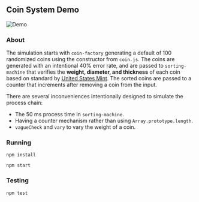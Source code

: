## Coin System Demo ##

![Demo](http://i.giphy.com/127U7JFJpfoHew.gif)

### About ###
The simulation starts with `coin-factory` generating a default of 100 randomized coins using the constructor from `coin.js`. The coins are generated with an intentional 40% error rate, and are passed to `sorting-machine` that verifies the **weight, diameter, and thickness** of each coin based on standard by [United States Mint](https://www.usmint.gov/about_the_mint/?action=coin_specifications). The sorted coins are passed to a counter that increments after removing a coin from the input.

There are several inconveniences intentionally designed to simulate the process chain:
+ The 50 ms process time in `sorting-machine`.
+ Having a counter mechanism rather than using `Array.prototype.length`.
+ `vagueCheck` and `vary` to vary the weight of a coin.

### Running ###
`npm install`

`npm start`
### Testing ###
`npm test`

